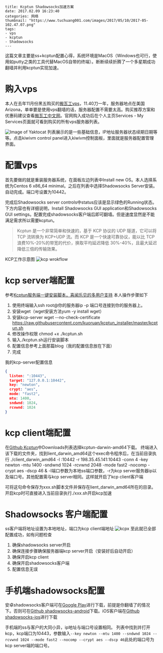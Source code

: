 ```
title: Kcptun Shadowsocks加速方案
date: 2017.02.09 16:23:40
categories: 网络
thumbnail: "https://www.tuchuang001.com/images/2017/05/10/2017-05-102.47.07.png"
tags: 
- vps
- kcptun
- Shadowsocks
---
```

这篇文章主要是ss+kcptun配置心得，系统环境是MacOS（Windows也可行，使用如putty之类的工具代替MacOS自带的终端）。断断续续折腾了一个多星期成功翻墙并利用kcptun实现加速。

<!-- more -->

# 购入vps
本人在去年11月份黑五购买的[搬瓦工vps](https://bwh1.net/index.php)，11.40刀一年，服务器地点在美国Arizona，单单要是使用vps翻墙的话，服务器配置不需要太高。购买推荐方案和优惠码建议查看[搬瓦工中文网](http://banwagong.cn/)。官网购入成功后在个人主页Services - My Services页面就可看到购买的所有vps服务器列表。

![Image of Yaktocat](https://github.com/Sakuyakun/markdown-images/blob/master/Blog/serivce.png?raw=true)
列表展示的是一些基础信息，IP地址服务器状态续期日期等等。点击kiwivm control panel进入kiwivm控制面板，里面就是服务器配置管理界面。

# 配置vps
首先要做的就是重装服务器系统，在面板左边列表中Install new OS。本人选择系统为Centos 6 x86_64 minimal。之后在列表中选择Shadowsocks Server安装。自动完成。端口号设置为10442。

完成后Shadowsocks server controls中status应该是显示绿色的Running状态。下方内容也有详细说明，Install Shadowsocks GUI application和Shadowsocks GUI settings。配置完成shadowsocks客户端后即可翻墙。但是速度显然是不能满足需求所以需要kcptun。

> Kcptun 是一个非常简单和快速的，基于 KCP 协议的 UDP 隧道，它可以将 TCP 流转换为 KCP+UDP 流。而 KCP 是一个快速可靠协议，能以比 TCP 浪费10%-20%的带宽的代价，换取平均延迟降低 30%-40%，且最大延迟降低三倍的传输效果。

KCP工作示意图
![kcp wrokflow](https://github.com/Sakuyakun/markdown-images/blob/master/Blog/kcptun.png?raw=true)

# kcp server端配置
参考[Kcptun服务端一键安装脚本，喜闻乐见的多用户支持](https://blog.kuoruan.com/110.html)
本人操作步骤如下
1. 使用终端输入ssh root@你的服务器ip -p 端口号连接到你的服务器上。
2. 安装wget（wget安装方法yum -y install wget）
3. 安装kcp-server wget --no-check-certificate https://raw.githubusercontent.com/kuoruan/kcptun_installer/master/kcptun.sh
4. 修改操作权限 chmod +x ./kcptun.sh
5. 输入./kcptun.sh运行安装脚本
6. 配置信息参考上面那篇blog（我的配置信息放在下面）
7. 完成

我的kcp-server配置信息
```json
{
  listen: ":10443",
  target: "127.0.0.1:10442",
  key: "newton",
  crypt: "aes",
  mode: "fast2",
  mtu: 1400,
  sndwnd: 1024,
  rcvwnd: 1024
}
```

# kcp client端配置
在[Github Kcptun](https://github.com/xtaci/kcptun/releases/tag/v20161222)中Downloads列表选择kcptun-darwin-amd64下载。
终端进入该下载的文件夹，找到lient_darwin_amd64这个exec命令程序后，在当前目录执行
./client_darwin_amd64 -l :10442 -r 198.35.45.141:10443 -conn 4 -key newton -mtu 1400 -sndwnd 1024 -rcvwnd 2048 -mode fast2 -nocomp -crypt aes -dscp 46 &
-l端口参数为本地ss端口参数，-r为kcp server服务器ip以及端口号。其他配置需与kcp server相同。这样就开启了kcp client客户端

可将这句命令保存为xxx.sh脚本文件并保存在lient_darwin_amd64所在的目录。开启kcp时可直接进入当前目录执行./xxx.sh开启kcp加速

# Shadowsocks 客户端配置
ss客户端将地址设置为本地地址，端口为kcp client端地址
![kcpx](https://github.com/Sakuyakun/markdown-images/blob/master/Blog/shadowsocksclient.png?raw=true)
至此就已全部配置成功，如有问题检查
1. 确保shadowsocks server开启
2. 确保连接步骤确保服务器端kcp server开启（安装好后自动开启）
3. 确保开启kcp client
4. 确保开启shadowsocks客户端
5. 配置信息无误

# 手机端shadowsocks配置
安卓shadowsocks客户端可在[Google Play](https://play.google.com/store/apps/details?id=com.github.shadowsocks)进行下载，前提是你翻墙了的情况下。否则可在[Github shadowsocks-android](https://github.com/shadowsocks/shadowsocks-android/releases)下载。iOS客户端在[Github shadowsocks-ios](https://github.com/shadowsocks/shadowsocks-ios/releases)进行下载

手机端的ss与客户的大同小异，ip地址与端口号设置相同。
列表中找到并打开kcp，kcp端口为10443，参数输入`--key newton --mtu 1400 --sndwnd 1024 --rcvwnd 1024 --mode fast2 --nocomp --crypt aes --dscp 46`此处的端口号为kcp server端的端口号。

